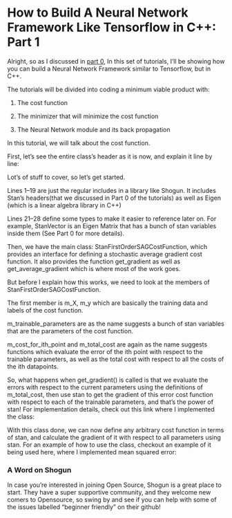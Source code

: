 # How to Build A Neural Network Framework Like Tensorflow in C++: Part 1

Alright, so as I discussed in [part 0](https://medium.com/p/56f54c672852/), In this set of tutorials, I’ll be showing how you can build a Neural Network Framework similar to Tensorflow, but in C++.

The tutorials will be divided into coding a minimum viable product with:

1. The cost function

2. The minimizer that will minimize the cost function

3. The Neural Network module and its back propagation

In this tutorial, we will talk about the cost function.

First, let’s see the entire class’s header as it is now, and explain it line by line:



Lot’s of stuff to cover, so let’s get started.

Lines 1–19 are just the regular includes in a library like Shogun. It includes Stan’s headers(that we discussed in Part 0 of the tutorials) as well as Eigen (which is a linear algebra library in C++)

Lines 21–28 define some types to make it easier to reference later on. For example, StanVector is an Eigen Matrix that has a bunch of stan variables inside them (See Part 0 for more details).

Then, we have the main class: StanFirstOrderSAGCostFunction, which provides an interface for defining a stochastic average gradient cost function. It also provides the function get_gradient as well as get_average_gradient which is where most of the work goes.

But before I explain how this works, we need to look at the members of StanFirstOrderSAGCostFunction.

The first member is m_X, m_y which are basically the training data and labels of the cost function.

m_trainable_parameters are as the name suggests a bunch of stan variables that are the parameters of the cost function.

m_cost_for_ith_point and m_total_cost are again as the name suggests functions which evaluate the error of the ith point with respect to the trainable parameters, as well as the total cost with respect to all the costs of the ith datapoints.

So, what happens when get_gradient() is called is that we evaluate the errors with respect to the current parameters using the definitions of m_total_cost, then use stan to get the gradient of this error cost function with respect to each of the trainable parameters, and that’s the power of stan! For implementation details, check out this link where I implemented the class:



With this class done, we can now define any arbitrary cost function in terms of stan, and calculate the gradient of it with respect to all parameters using stan. For an example of how to use the class, checkout an example of it being used here, where I implemented mean squared error:



### A Word on Shogun

In case you’re interested in joining Open Source, Shogun is a great place to start. They have a super supportive community, and they welcome new comers to Opensource, so swing by and see if you can help with some of the issues labelled “beginner friendly” on their github!

